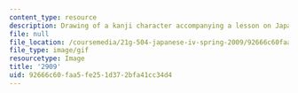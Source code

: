 ```yaml
---
content_type: resource
description: Drawing of a kanji character accompanying a lesson on Japanese.
file: null
file_location: /coursemedia/21g-504-japanese-iv-spring-2009/92666c60faa5fe251d372bfa41cc34d4_2909.gif
file_type: image/gif
resourcetype: Image
title: '2909'
uid: 92666c60-faa5-fe25-1d37-2bfa41cc34d4
---
```

